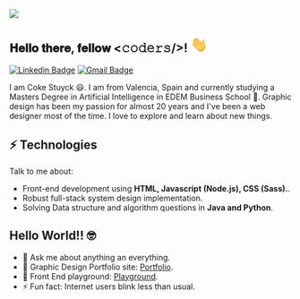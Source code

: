 <img src="https://cdn.prod.website-files.com/65f1f380796af02ae8b5fa68/667c274dca93ab782c5da7ee_hero-avatar-circle.png" width="250px">
<h2> 𝐇𝐞𝐥𝐥𝐨 𝐭𝐡𝐞𝐫𝐞, 𝐟𝐞𝐥𝐥𝐨𝐰 <𝚌𝚘𝚍𝚎𝚛𝚜/>! <img src="https://raw.githubusercontent.com/ABSphreak/ABSphreak/master/gifs/Hi.gif" width="30px"></h2>

[![Linkedin Badge](https://img.shields.io/badge/-cokestuyck-blue?style=flat-square&logo=Linkedin&logoColor=white&link=https://www.linkedin.com/in/cokestuyck/)](https://www.linkedin.com/in/cokestuyck/)
[![Gmail Badge](https://img.shields.io/badge/-coke.stuyck@gmail.com-c14438?style=flat-square&logo=Gmail&logoColor=white&link=mailto:coke.stuyck@gmail.com)](mailto:coke.stuyck@gmail.com)

I am Coke Stuyck 😃. I am from Valencia, Spain and currently studying a Masters Degree in Artificial Intelligence in EDEM Business School 🏫. Graphic design has been my passion for almost 20 years and I've been a web designer most of the time. I love to explore and learn about new things.

## ⚡ Technologies
Talk to me about:
- Front-end development using **HTML, Javascript (Node.js), CSS (Sass).**.
- Robust full-stack system design implementation.
- Solving Data structure and algorithm questions in **Java and Python**.
## Hello World!! 🤓
- 💬 Ask me about anything an everything.
- 🎯 Graphic Design Portfolio site: [Portfolio](https://cokestuyck.webflow.io/).
- 👾 Front End playground: [Playground](https://github.com/cokecancook/cokecancook.github.io/).
- ⚡ Fun fact: Internet users blink less than usual.
